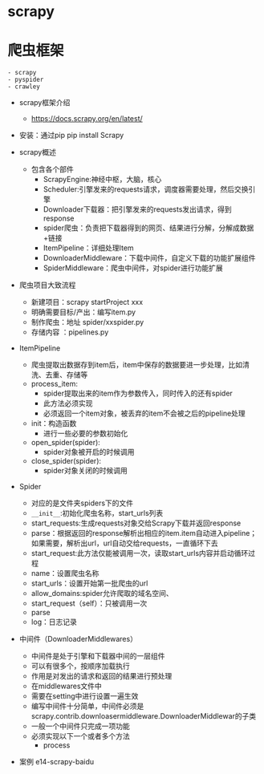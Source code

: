# scrapy
# 爬虫框架
    - scrapy
    - pyspider
    - crawley
- scrapy框架介绍
    - https://docs.scrapy.org/en/latest/
- 安装：通过pip   pip install Scrapy
- scrapy概述
    - 包含各个部件
        - ScrapyEngine:神经中枢，大脑，核心
        - Scheduler:引擎发来的requests请求，调度器需要处理，然后交换引擎
        - Downloader下载器：把引擎发来的requests发出请求，得到response
        - spider爬虫：负责把下载器得到的网页、结果进行分解，分解成数据+链接
        - ItemPipeline：详细处理Item
        - DownloaderMiddleware：下载中间件，自定义下载的功能扩展组件
        - SpiderMiddleware：爬虫中间件，对spider进行功能扩展
        
- 爬虫项目大致流程
    - 新建项目：scrapy startProject xxx
    - 明确需要目标/产出：编写item.py
    - 制作爬虫：地址 spider/xxspider.py
    - 存储内容 ：pipelines.py
- ItemPipeline
    - 爬虫提取出数据存到item后，item中保存的数据要进一步处理，比如清洗、去重、存储等
    - process_item:
        - spider提取出来的item作为参数传入，同时传入的还有spider
        - 此方法必须实现
        - 必须返回一个item对象，被丢弃的item不会被之后的pipeline处理
    - init：构造函数
        - 进行一些必要的参数初始化
    - open_spider(spider):
        - spider对象被开启的时候调用
    - close_spider(spider):
        - spider对象关闭的时候调用
- Spider
    - 对应的是文件夹spiders下的文件
    - `__init__`:初始化爬虫名称，start_urls列表
    - start_requests:生成requests对象交给Scrapy下载并返回response
    - parse：根据返回的response解析出相应的item.item自动进入pipeline；如果需要，解析出url，url自动交给requests，一直循环下去
    - start_request:此方法仅能被调用一次，读取start_urls内容并启动循环过程
    - name：设置爬虫名称
    - start_urls：设置开始第一批爬虫的url
    - allow_domains:spider允许爬取的域名空间、
    - start_request（self）：只被调用一次
    - parse
    - log：日志记录
- 中间件（DownloaderMiddlewares）
    - 中间件是处于引擎和下载器中间的一层组件
    - 可以有很多个，按顺序加载执行
    - 作用是对发出的请求和返回的结果进行预处理
    - 在middlewares文件中
    - 需要在setting中进行设置一遍生效
    - 编写中间件十分简单，中间件必须是scrapy.contrib.downloasermiddleware.DownloaderMiddlewar的子类
    - 一般一个中间件只完成一项功能
    - 必须实现以下一个或者多个方法
        - process
    
- 案例 e14-scrapy-baidu
               
        